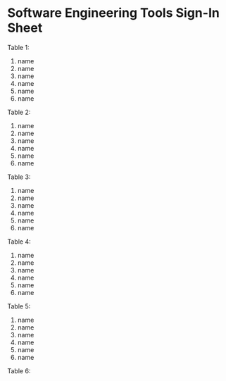 # Software Engineering Tools Sign-In Sheet

Table 1:
1. name
2. name
3. name
4. name
5. name
6. name


Table 2:
1. name
2. name
3. name
4. name
5. name
6. name

Table 3:
1. name
2. name
3. name
4. name
5. name
6. name

Table 4:
1. name
2. name
3. name
4. name
5. name
6. name

Table 5:
1. name
2. name
3. name
4. name
5. name
6. name

Table 6:
